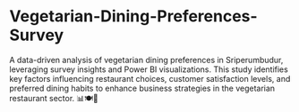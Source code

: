# Vegetarian-Dining-Preferences-Survey
A data-driven analysis of vegetarian dining preferences in Sriperumbudur, leveraging survey insights and Power BI visualizations. This study identifies key factors influencing restaurant choices, customer satisfaction levels, and preferred dining habits to enhance business strategies in the vegetarian restaurant sector. 📊🍽️🚀
